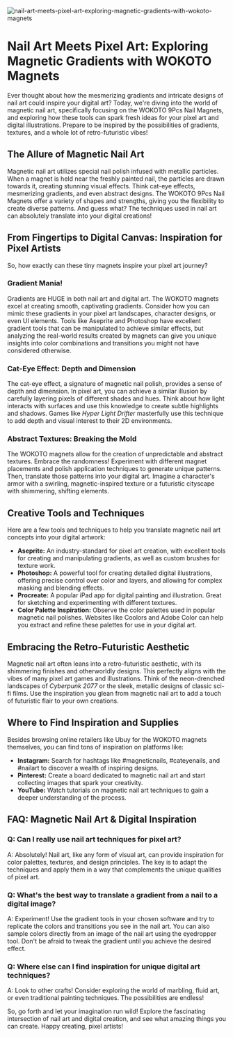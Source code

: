 ![nail-art-meets-pixel-art-exploring-magnetic-gradients-with-wokoto-magnets](https://images.pexels.com/photos/25315989/pexels-photo-25315989.jpeg?auto=compress&cs=tinysrgb&fit=crop&h=627&w=1200)

# Nail Art Meets Pixel Art: Exploring Magnetic Gradients with WOKOTO Magnets

Ever thought about how the mesmerizing gradients and intricate designs of nail art could inspire your digital art? Today, we're diving into the world of magnetic nail art, specifically focusing on the WOKOTO 9Pcs Nail Magnets, and exploring how these tools can spark fresh ideas for your pixel art and digital illustrations. Prepare to be inspired by the possibilities of gradients, textures, and a whole lot of retro-futuristic vibes!

## The Allure of Magnetic Nail Art

Magnetic nail art utilizes special nail polish infused with metallic particles. When a magnet is held near the freshly painted nail, the particles are drawn towards it, creating stunning visual effects. Think cat-eye effects, mesmerizing gradients, and even abstract designs. The WOKOTO 9Pcs Nail Magnets offer a variety of shapes and strengths, giving you the flexibility to create diverse patterns. And guess what? The techniques used in nail art can absolutely translate into your digital creations!

## From Fingertips to Digital Canvas: Inspiration for Pixel Artists

So, how exactly can these tiny magnets inspire your pixel art journey?

### Gradient Mania!

Gradients are HUGE in both nail art and digital art. The WOKOTO magnets excel at creating smooth, captivating gradients. Consider how you can mimic these gradients in your pixel art landscapes, character designs, or even UI elements. Tools like Aseprite and Photoshop have excellent gradient tools that can be manipulated to achieve similar effects, but analyzing the real-world results created by magnets can give you unique insights into color combinations and transitions you might not have considered otherwise.

### Cat-Eye Effect: Depth and Dimension

The cat-eye effect, a signature of magnetic nail polish, provides a sense of depth and dimension. In pixel art, you can achieve a similar illusion by carefully layering pixels of different shades and hues. Think about how light interacts with surfaces and use this knowledge to create subtle highlights and shadows. Games like *Hyper Light Drifter* masterfully use this technique to add depth and visual interest to their 2D environments.

### Abstract Textures: Breaking the Mold

The WOKOTO magnets allow for the creation of unpredictable and abstract textures. Embrace the randomness! Experiment with different magnet placements and polish application techniques to generate unique patterns. Then, translate those patterns into your digital art. Imagine a character's armor with a swirling, magnetic-inspired texture or a futuristic cityscape with shimmering, shifting elements.

## Creative Tools and Techniques

Here are a few tools and techniques to help you translate magnetic nail art concepts into your digital artwork:

*   **Aseprite:** An industry-standard for pixel art creation, with excellent tools for creating and manipulating gradients, as well as custom brushes for texture work.
*   **Photoshop:** A powerful tool for creating detailed digital illustrations, offering precise control over color and layers, and allowing for complex masking and blending effects.
*   **Procreate:** A popular iPad app for digital painting and illustration. Great for sketching and experimenting with different textures.
*   **Color Palette Inspiration:** Observe the color palettes used in popular magnetic nail polishes. Websites like Coolors and Adobe Color can help you extract and refine these palettes for use in your digital art.

## Embracing the Retro-Futuristic Aesthetic

Magnetic nail art often leans into a retro-futuristic aesthetic, with its shimmering finishes and otherworldly designs. This perfectly aligns with the vibes of many pixel art games and illustrations. Think of the neon-drenched landscapes of *Cyberpunk 2077* or the sleek, metallic designs of classic sci-fi films. Use the inspiration you glean from magnetic nail art to add a touch of futuristic flair to your own creations.

## Where to Find Inspiration and Supplies

Besides browsing online retailers like Ubuy for the WOKOTO magnets themselves, you can find tons of inspiration on platforms like:

*   **Instagram:** Search for hashtags like #magneticnails, #cateyenails, and #nailart to discover a wealth of inspiring designs.
*   **Pinterest:** Create a board dedicated to magnetic nail art and start collecting images that spark your creativity.
*   **YouTube:** Watch tutorials on magnetic nail art techniques to gain a deeper understanding of the process.

## FAQ: Magnetic Nail Art & Digital Inspiration

### Q: Can I really use nail art techniques for pixel art?

A: Absolutely! Nail art, like any form of visual art, can provide inspiration for color palettes, textures, and design principles. The key is to adapt the techniques and apply them in a way that complements the unique qualities of pixel art.

### Q: What's the best way to translate a gradient from a nail to a digital image?

A: Experiment! Use the gradient tools in your chosen software and try to replicate the colors and transitions you see in the nail art. You can also sample colors directly from an image of the nail art using the eyedropper tool. Don't be afraid to tweak the gradient until you achieve the desired effect.

### Q: Where else can I find inspiration for unique digital art techniques?

A: Look to other crafts! Consider exploring the world of marbling, fluid art, or even traditional painting techniques. The possibilities are endless!

So, go forth and let your imagination run wild! Explore the fascinating intersection of nail art and digital creation, and see what amazing things you can create. Happy creating, pixel artists!
